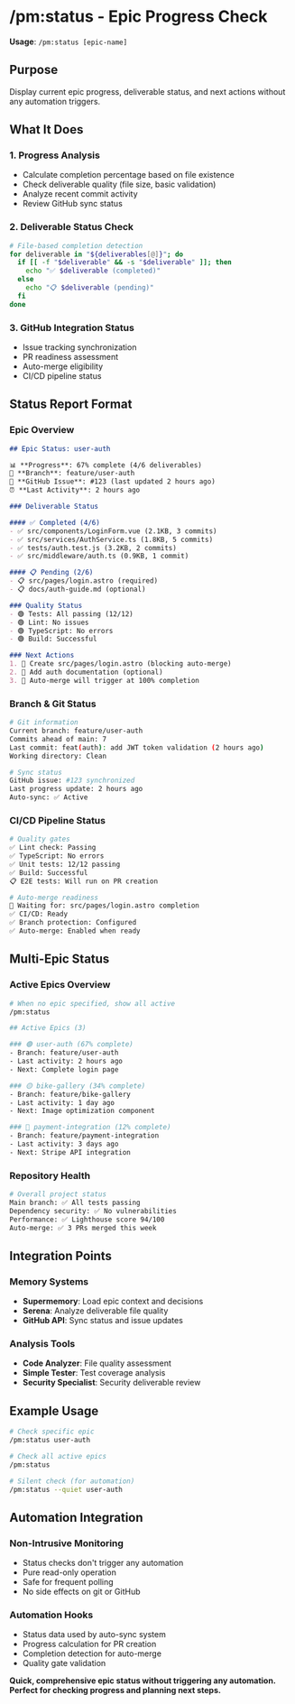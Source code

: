 # /pm:status - Epic Progress Check

**Usage**: `/pm:status [epic-name]`

## Purpose

Display current epic progress, deliverable status, and next actions without any automation triggers.

## What It Does

### 1. Progress Analysis
- Calculate completion percentage based on file existence
- Check deliverable quality (file size, basic validation)
- Analyze recent commit activity
- Review GitHub sync status

### 2. Deliverable Status Check
```bash
# File-based completion detection
for deliverable in "${deliverables[@]}"; do
  if [[ -f "$deliverable" && -s "$deliverable" ]]; then
    echo "✅ $deliverable (completed)"
  else
    echo "📋 $deliverable (pending)"
  fi
done
```

### 3. GitHub Integration Status
- Issue tracking synchronization
- PR readiness assessment
- Auto-merge eligibility
- CI/CD pipeline status

## Status Report Format

### Epic Overview
```markdown
## Epic Status: user-auth

📊 **Progress**: 67% complete (4/6 deliverables)
🌿 **Branch**: feature/user-auth
🔗 **GitHub Issue**: #123 (last updated 2 hours ago)
⏰ **Last Activity**: 2 hours ago

### Deliverable Status

#### ✅ Completed (4/6)
- ✅ src/components/LoginForm.vue (2.1KB, 3 commits)
- ✅ src/services/AuthService.ts (1.8KB, 5 commits)
- ✅ tests/auth.test.js (3.2KB, 2 commits)
- ✅ src/middleware/auth.ts (0.9KB, 1 commit)

#### 📋 Pending (2/6)
- 📋 src/pages/login.astro (required)
- 📋 docs/auth-guide.md (optional)

### Quality Status
- 🟢 Tests: All passing (12/12)
- 🟢 Lint: No issues
- 🟢 TypeScript: No errors
- 🟢 Build: Successful

### Next Actions
1. 🎯 Create src/pages/login.astro (blocking auto-merge)
2. 📝 Add auth documentation (optional)
3. 🔄 Auto-merge will trigger at 100% completion
```

### Branch & Git Status
```bash
# Git information
Current branch: feature/user-auth
Commits ahead of main: 7
Last commit: feat(auth): add JWT token validation (2 hours ago)
Working directory: Clean

# Sync status
GitHub issue: #123 synchronized
Last progress update: 2 hours ago
Auto-sync: ✅ Active
```

### CI/CD Pipeline Status
```bash
# Quality gates
✅ Lint check: Passing
✅ TypeScript: No errors
✅ Unit tests: 12/12 passing
✅ Build: Successful
📋 E2E tests: Will run on PR creation

# Auto-merge readiness
🔄 Waiting for: src/pages/login.astro completion
✅ CI/CD: Ready
✅ Branch protection: Configured
✅ Auto-merge: Enabled when ready
```

## Multi-Epic Status

### Active Epics Overview
```bash
# When no epic specified, show all active
/pm:status

## Active Epics (3)

### 🟢 user-auth (67% complete)
- Branch: feature/user-auth
- Last activity: 2 hours ago
- Next: Complete login page

### 🟡 bike-gallery (34% complete)
- Branch: feature/bike-gallery
- Last activity: 1 day ago
- Next: Image optimization component

### 🔴 payment-integration (12% complete)
- Branch: feature/payment-integration
- Last activity: 3 days ago
- Next: Stripe API integration
```

### Repository Health
```bash
# Overall project status
Main branch: ✅ All tests passing
Dependency security: ✅ No vulnerabilities
Performance: ✅ Lighthouse score 94/100
Auto-merge: ✅ 3 PRs merged this week
```

## Integration Points

### Memory Systems
- **Supermemory**: Load epic context and decisions
- **Serena**: Analyze deliverable file quality
- **GitHub API**: Sync status and issue updates

### Analysis Tools
- **Code Analyzer**: File quality assessment
- **Simple Tester**: Test coverage analysis
- **Security Specialist**: Security deliverable review

## Example Usage

```bash
# Check specific epic
/pm:status user-auth

# Check all active epics
/pm:status

# Silent check (for automation)
/pm:status --quiet user-auth
```

## Automation Integration

### Non-Intrusive Monitoring
- Status checks don't trigger any automation
- Pure read-only operation
- Safe for frequent polling
- No side effects on git or GitHub

### Automation Hooks
- Status data used by auto-sync system
- Progress calculation for PR creation
- Completion detection for auto-merge
- Quality gate validation

**Quick, comprehensive epic status without triggering any automation. Perfect for checking progress and planning next steps.**